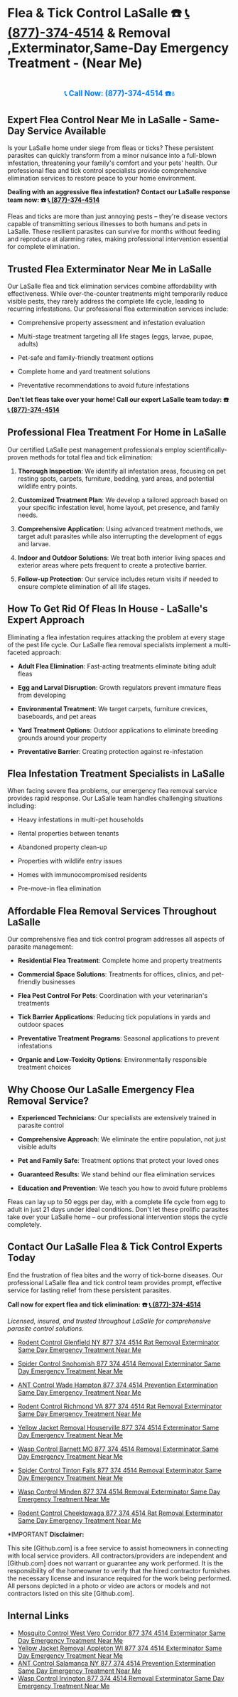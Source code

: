 # Flea & Tick Control LaSalle ☎️ [📞 (877)-374-4514](https://pest-control-4514.netlify.app) & Removal ,Exterminator,Same-Day Emergency Treatment - (Near Me) 
# 

<p align="center" style="font-size: 1.2em; font-weight: bold; margin: 20px 0;">
  <a href="https://pest-control-4514.netlify.app" target="_blank" style="color: #007BFF; text-decoration: none;">📞 Call Now: (877)-374-4514 ☎️💧</a>
</p>

## Expert Flea Control Near Me in LaSalle - Same-Day Service Available

Is your LaSalle home under siege from fleas or ticks? These persistent parasites can quickly transform from a minor nuisance into a full-blown infestation, threatening your family's comfort and your pets' health. Our professional flea and tick control specialists provide comprehensive elimination services to restore peace to your home environment.

**Dealing with an aggressive flea infestation? Contact our LaSalle response team now: ☎️ [📞 (877)-374-4514](https://pest-control-4514.netlify.app)**

Fleas and ticks are more than just annoying pests – they're disease vectors capable of transmitting serious illnesses to both humans and pets in LaSalle. These resilient parasites can survive for months without feeding and reproduce at alarming rates, making professional intervention essential for complete elimination.

## Trusted Flea Exterminator Near Me in LaSalle

Our LaSalle flea and tick elimination services combine affordability with effectiveness. While over-the-counter treatments might temporarily reduce visible pests, they rarely address the complete life cycle, leading to recurring infestations. Our professional flea extermination services include:

- Comprehensive property assessment and infestation evaluation  

- Multi-stage treatment targeting all life stages (eggs, larvae, pupae, adults)  

- Pet-safe and family-friendly treatment options  

- Complete home and yard treatment solutions  

- Preventative recommendations to avoid future infestations  

**Don't let fleas take over your home! Call our expert LaSalle team today: ☎️ [📞 (877)-374-4514](https://pest-control-4514.netlify.app)**

## Professional Flea Treatment For Home in LaSalle

Our certified LaSalle pest management professionals employ scientifically-proven methods for total flea and tick elimination:

1. **Thorough Inspection**: We identify all infestation areas, focusing on pet resting spots, carpets, furniture, bedding, yard areas, and potential wildlife entry points.  

2. **Customized Treatment Plan**: We develop a tailored approach based on your specific infestation level, home layout, pet presence, and family needs.  

3. **Comprehensive Application**: Using advanced treatment methods, we target adult parasites while also interrupting the development of eggs and larvae.  

4. **Indoor and Outdoor Solutions**: We treat both interior living spaces and exterior areas where pets frequent to create a protective barrier.  

5. **Follow-up Protection**: Our service includes return visits if needed to ensure complete elimination of all life stages.  

## How To Get Rid Of Fleas In House - LaSalle's Expert Approach

Eliminating a flea infestation requires attacking the problem at every stage of the pest life cycle. Our LaSalle flea removal specialists implement a multi-faceted approach:

- **Adult Flea Elimination**: Fast-acting treatments eliminate biting adult fleas  

- **Egg and Larval Disruption**: Growth regulators prevent immature fleas from developing  

- **Environmental Treatment**: We target carpets, furniture crevices, baseboards, and pet areas  

- **Yard Treatment Options**: Outdoor applications to eliminate breeding grounds around your property  

- **Preventative Barrier**: Creating protection against re-infestation  

## Flea Infestation Treatment Specialists in LaSalle

When facing severe flea problems, our emergency flea removal service provides rapid response. Our LaSalle team handles challenging situations including:

- Heavy infestations in multi-pet households  

- Rental properties between tenants  

- Abandoned property clean-up  

- Properties with wildlife entry issues  

- Homes with immunocompromised residents  

- Pre-move-in flea elimination  

## Affordable Flea Removal Services Throughout LaSalle

Our comprehensive flea and tick control program addresses all aspects of parasite management:

- **Residential Flea Treatment**: Complete home and property treatments  

- **Commercial Space Solutions**: Treatments for offices, clinics, and pet-friendly businesses  

- **Flea Pest Control For Pets**: Coordination with your veterinarian's treatments  

- **Tick Barrier Applications**: Reducing tick populations in yards and outdoor spaces  

- **Preventative Treatment Programs**: Seasonal applications to prevent infestations  

- **Organic and Low-Toxicity Options**: Environmentally responsible treatment choices  

## Why Choose Our LaSalle Emergency Flea Removal Service?

- **Experienced Technicians**: Our specialists are extensively trained in parasite control  

- **Comprehensive Approach**: We eliminate the entire population, not just visible adults  

- **Pet and Family Safe**: Treatment options that protect your loved ones  

- **Guaranteed Results**: We stand behind our flea elimination services  

- **Education and Prevention**: We teach you how to avoid future problems  

Fleas can lay up to 50 eggs per day, with a complete life cycle from egg to adult in just 21 days under ideal conditions. Don't let these prolific parasites take over your LaSalle home – our professional intervention stops the cycle completely.

## Contact Our LaSalle Flea & Tick Control Experts Today

End the frustration of flea bites and the worry of tick-borne diseases. Our professional LaSalle flea and tick control team provides prompt, effective service for lasting relief from these persistent parasites.

**Call now for expert flea and tick elimination: ☎️ [📞 (877)-374-4514](https://pest-control-4514.netlify.app)**

*Licensed, insured, and trusted throughout LaSalle for comprehensive parasite control solutions.*


- [Rodent Control Glenfield NY 877 374 4514 Rat Removal Exterminator Same Day Emergency Treatment Near Me](https://github.com/allyoucaneatsushiin/pest-control/blob/main/Rodent-Control-Glenfield-NY-877-374-4514-Rat-Removal-Exterminator-Same-Day-Emergency-Treatment-Near-Me.md)
- [Spider Control Snohomish 877 374 4514 Removal Exterminator Same Day Emergency Treatment Near Me](https://github.com/allyoucaneatsushiin/pest-control/blob/main/Spider-Control-Snohomish-877-374-4514-Removal-Exterminator-Same-Day-Emergency-Treatment-Near-Me.md)
- [ANT Control Wade Hampton 877 374 4514 Prevention Extermination Same Day Emergency Treatment Near Me](https://github.com/allyoucaneatsushiin/pest-control/blob/main/ANT-Control-Wade-Hampton-877-374-4514-Prevention-Extermination-Same-Day-Emergency-Treatment-Near-Me.md)


- [Rodent Control Richmond VA 877 374 4514 Rat Removal Exterminator Same Day Emergency Treatment Near Me](https://github.com/allyoucaneatsushiin/pest-control/blob/main/Rodent-Control-Richmond-VA-877-374-4514-Rat-Removal-Exterminator-Same-Day-Emergency-Treatment-Near-Me.md)
- [Yellow Jacket Removal Houserville 877 374 4514 Exterminator Same Day Emergency Treatment Near Me](https://github.com/allyoucaneatsushiin/pest-control/blob/main/Yellow-Jacket-Removal-Houserville-877-374-4514-Exterminator-Same-Day-Emergency-Treatment-Near-Me.md)
- [Wasp Control Barnett MO 877 374 4514 Removal Exterminator Same Day Emergency Treatment Near Me](https://github.com/allyoucaneatsushiin/pest-control/blob/main/Wasp-Control-Barnett-MO-877-374-4514-Removal-Exterminator-Same-Day-Emergency-Treatment-Near-Me.md)


- [Spider Control Tinton Falls 877 374 4514 Removal Exterminator Same Day Emergency Treatment Near Me](https://github.com/allyoucaneatsushiin/pest-control/blob/main/Spider-Control-Tinton-Falls-877-374-4514-Removal-Exterminator-Same-Day-Emergency-Treatment-Near-Me.md)
- [Wasp Control Minden 877 374 4514 Removal Exterminator Same Day Emergency Treatment Near Me](https://github.com/allyoucaneatsushiin/pest-control/blob/main/Wasp-Control-Minden-877-374-4514-Removal-Exterminator-Same-Day-Emergency-Treatment-Near-Me.md)
- [Rodent Control Cheektowaga 877 374 4514 Rat Removal Exterminator Same Day Emergency Treatment Near Me](https://github.com/allyoucaneatsushiin/pest-control/blob/main/Rodent-Control-Cheektowaga-877-374-4514-Rat-Removal-Exterminator-Same-Day-Emergency-Treatment-Near-Me.md)


*IMPORTANT **Disclaimer:**  

This site [Github.com] is a free service to assist homeowners in connecting with local service providers. All contractors/providers are independent and [Github.com] does not warrant or guarantee any work performed. It is the responsibility of the homeowner to verify that the hired contractor furnishes the necessary license and insurance required for the work being performed. All persons depicted in a photo or video are actors or models and not contractors listed on this site [Github.com].


## Internal Links
- [Mosquito Control West Vero Corridor 877 374 4514 Exterminator Same Day Emergency Treatment Near Me](https://github.com/allyoucaneatsushiin/pest-control/blob/main/Mosquito-Control-West-Vero-Corridor-877-374-4514-Exterminator-Same-Day-Emergency-Treatment-Near-Me.md)
- [Yellow Jacket Removal Appleton WI 877 374 4514 Exterminator Same Day Emergency Treatment Near Me](https://github.com/allyoucaneatsushiin/pest-control/blob/main/Yellow-Jacket-Removal-Appleton-WI-877-374-4514-Exterminator-Same-Day-Emergency-Treatment-Near-Me.md)
- [ANT Control Salamanca NY 877 374 4514 Prevention Extermination Same Day Emergency Treatment Near Me](https://github.com/allyoucaneatsushiin/pest-control/blob/main/ANT-Control-Salamanca-NY-877-374-4514-Prevention-Extermination-Same-Day-Emergency-Treatment-Near-Me.md)
- [Wasp Control Irvington 877 374 4514 Removal Exterminator Same Day Emergency Treatment Near Me](https://github.com/allyoucaneatsushiin/pest-control/blob/main/Wasp-Control-Irvington-877-374-4514-Removal-Exterminator-Same-Day-Emergency-Treatment-Near-Me.md)
